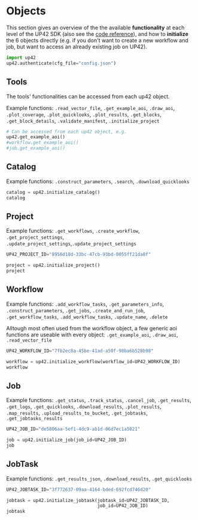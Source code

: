 # Objects

This section gives an overview of the the available **functionality** at each level of the UP42 SDK (also see the [code reference](https://up42.github.io/up42-py/reference/project/)), and how to **initialize** the 6 objects directly (e.g. if you don't want to create a new workflow and job, but want to access an already existing job on UP42).


```python
import up42
up42.authenticate(cfg_file="config.json")
```

## Tools

The tools' functionalities can be accessed from each up42 object.

Example functions: `.read_vector_file`, `.get_example_aoi`, `.draw_aoi`, `.plot_coverage`, `.plot_quicklooks`, `.plot_results`, `.get_blocks`, `.get_block_details`, `.validate_manifest`, `.initialize_project`


```python
# Can be accessed from each up42 object, e.g.
up42.get_example_aoi()
#workflow.get_example_aoi()
#job.get_example_aoi()
```

## Catalog

Example functions: `.construct_parameters`, `.search`, `.download_quicklooks`


```python
catalog = up42.initialize_catalog()
catalog
```

## Project

Example functions: `.get_workflows`, `.create_workflow`, `.get_project_settings`, `.update_project_settings`,`.update_project_settings`


```python
UP42_PROJECT_ID="8956d18d-33bc-47cb-93bd-0055ff21da8f" 

project = up42.initialize_project()
project
```

## Workflow

Example functions: `.add_workflow_tasks`, `.get_parameters_info`, `.construct_parameters`, `.get_jobs`, `.create_and_run_job`, `.get_workflow_tasks`, `.add_workflow_tasks`, `.update_name`, `.delete`

Alltough most often used from the workflow object, a few generic aoi functions are useable with every object: `.get_example_aoi`, `.draw_aoi`, `.read_vector_file`


```python
UP42_WORKFLOW_ID="7fb2ec8a-45be-41ad-a50f-98ba6b528b98"

workflow = up42.initialize_workflow(workflow_id=UP42_WORKFLOW_ID)
workflow
```

## Job

Example functions: `.get_status`, `.track_status`, `.cancel_job`, `.get_results`, `.get_logs`, `.get_quicklooks`, `.download_results`, `.plot_results`, `.map_results`, `.upload_results_to_bucket`, `.get_jobtasks`, `.get_jobtasks_results`


```python
UP42_JOB_ID="de5806aa-5ef1-4dc9-ab1d-06d7ec1a5021"

job = up42.initialize_job(job_id=UP42_JOB_ID)
job
```

## JobTask

Example functions: `.get_results_json`, `.download_results`, `.get_quicklooks`


```python
UP42_JOBTASK_ID="3f772637-09aa-4164-bded-692fcd746d20"

jobtask = up42.initialize_jobtask(jobtask_id=UP42_JOBTASK_ID,
                                  job_id=UP42_JOB_ID)
jobtask
```


```python

```
